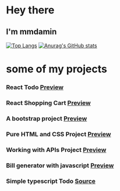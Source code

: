 # Hey there
## I'm mmdamin
[![Top Langs](https://github-readme-stats.vercel.app/api/top-langs/?username=anuraghazra)](https://github.com/anuraghazra/github-readme-stats)
[![Anurag's GitHub stats](https://github-readme-stats.vercel.app/api?username=mmdaminah)](https://github.com/anuraghazra/github-readme-stats)
# some of my projects
### React Todo [Preview](https://mmdaminah.github.io/ReactTodo/)
### React Shopping Cart [Preview](https://mmdaminah.github.io/ReactShoppingCart/)
### A bootstrap project [Preview](https://mmdaminah.github.io/agencyBootstap/)
### Pure HTML and CSS Project [Preview](https://mmdaminah.github.io/antiVirusLogin/)
### Working with APIs Project [Preview](https://mmdaminah.github.io/fakeUserAPI/)
### Bill generator with javascript [Preview](https://mmdaminah.github.io/billGenerator/)
### Simple typescript Todo [Source](https://github.com/mmdaminah/typescriptTodo)
